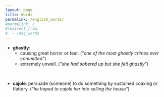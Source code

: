 ```yaml
---
layout: page
title: Words
permalink: /english_words/
#permalink: /
#redirect_from:
#  - /eng_words
---
```


- **ghastly**: 
	- causing great horror or fear. (_"one of the most ghastly crimes ever committed"_)
	- extremely unwell. (_"she had sobered up but she felt ghastly"_)
<br/>

- **cajole**: persuade (someone) to do something by sustained coaxing or flattery. (_"he hoped to cajole her into selling the house"_)
